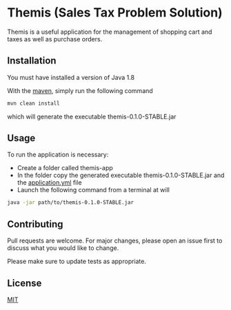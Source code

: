  # Themis (Sales Tax Problem Solution)

Themis is a useful application for the management of shopping cart and taxes as well as purchase orders.

## Installation

You must have installed a version of Java 1.8

With the [maven](https://maven.apache.org/), simply run the following command

```bash
mvn clean install
```
which will generate the executable themis-0.1.0-STABLE.jar 
## Usage
To run the application is necessary:
- Create a folder called themis-app
- In the folder copy the generated executable themis-0.1.0-STABLE.jar and the [application.yml](https://github.com/BubuBear/salas-tax-solution/blob/master/src/main/resources/application.yml) file
- Launch the following command from a terminal at will
```bash
java -jar path/to/themis-0.1.0-STABLE.jar

```

## Contributing
Pull requests are welcome. For major changes, please open an issue first to discuss what you would like to change.

Please make sure to update tests as appropriate.

## License
[MIT](https://github.com/BubuBear/salas-tax-solution/blob/master/LICENSE)